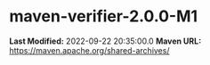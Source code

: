 # maven-verifier-2.0.0-M1

**Last Modified:** 2022-09-22 20:35:00.0
**Maven URL:** https://maven.apache.org/shared-archives/
